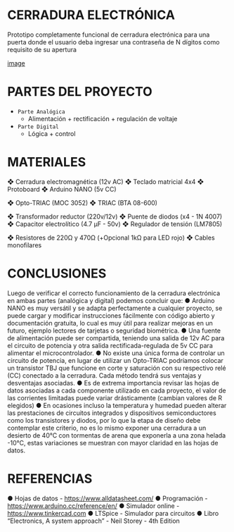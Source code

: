 # CERRADURA ELECTRÓNICA
Prototipo completamente funcional de cerradura electrónica para una puerta donde el usuario deba ingresar una contraseña de N dígitos como requisito de su apertura

[image](https://imgur.com/I4gXalj)

# PARTES DEL PROYECTO
- `Parte Analógica`
  - Alimentación + rectificación + regulación de voltaje
- `Parte Digital`
  - Lógica + control

# MATERIALES
❖	Cerradura electromagnética (12v AC)
❖	Teclado matricial 4x4
❖	Protoboard
❖	Arduino NANO (5v CC)

❖	Opto-TRIAC (MOC 3052)
❖	TRIAC (BTA 08-600)

❖	Transformador reductor (220v/12v)
❖	Puente de diodos (x4 - 1N 4007)
❖	Capacitor electrolítico (4.7 µF - 50v)
❖	Regulador de tensión (LM7805)

❖	Resistores de 220Ω y 470Ω (+Opcional 1kΩ para LED rojo)
❖	Cables monofilares

# CONCLUSIONES

Luego de verificar el correcto funcionamiento de la cerradura electrónica en ambas partes (analógica y digital) podemos concluir que:
●	Arduino NANO es muy versátil y se adapta perfectamente a cualquier proyecto, se puede cargar y modificar instrucciones fácilmente con código abierto y documentación gratuita, lo cual es muy útil para realizar mejoras en un futuro, ejemplo lectores de tarjetas o seguridad biométrica.
●	Una fuente de alimentación puede ser compartida, teniendo una salida de 12v AC para el circuito de potencia y otra salida rectificada-regulada de 5v CC para alimentar el microcontrolador.
●	No existe una única forma de controlar un circuito de potencia, en lugar de utilizar un Opto-TRIAC podríamos colocar un transistor TBJ que funcione en corte y saturación con su respectivo relé (CC) conectado a la cerradura. Cada método tendrá sus ventajas y desventajas asociadas.
●	Es de extrema importancia revisar las hojas de datos asociadas a cada componente utilizado en cada proyecto, el valor de las corrientes limitadas puede variar drásticamente (cambian valores de R elegidos)
●	En ocasiones incluso la temperatura y humedad pueden alterar las prestaciones de circuitos integrados y dispositivos semiconductores como los transistores y diodos, por lo que la etapa de diseño debe contemplar este criterio, no es lo mismo exponer una cerradura a un desierto de 40°C con tormentas de arena que exponerla a una zona helada -10°C, estas variaciones se muestran con mayor claridad en las hojas de datos.

# REFERENCIAS

●	Hojas de datos - https://www.alldatasheet.com/
●	Programación - https://www.arduino.cc/reference/en/
●	Simulador online - https://www.tinkercad.com
●	LTSpice - Simulador para circuitos
●	Libro “Electronics, A system approach” - Neil Storey - 4th Edition
